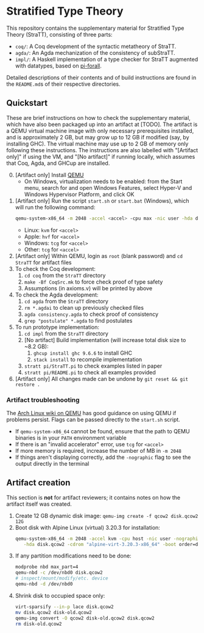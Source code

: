 # Stratified Type Theory

This repository contains the supplementary material for
Stratified Type Theory (StraTT), consisting of three parts:

* `coq/`: A Coq development of the syntactic metatheory of StraTT.
* `agda/`: An Agda mechanization of the consistency of subStraTT.
* `impl/`: A Haskell implementation of a type checker for StraTT augmented with datatypes,
  based on [pi-forall](https://github.com/sweirich/pi-forall).

Detailed descriptions of their contents and of build instructions
are found in the `README.md`s of their respective directories.

## Quickstart

These are brief instructions on how to check the supplementary material,
which have also been packaged up into an artifact at [TODO].
The artifact is a QEMU virtual machine image with only necessary prerequisites installed,
and is approximately 2 GB, but may grow up to 12 GB if modified
(say, by installing GHC).
The virtual machine may use up to 2 GB of memory only following these instructions.
The instructions are also labelled with "[Artifact only]" if using the VM,
and "[No artifact]" if running locally,
which assumes that Coq, Agda, and GHCup are installed.

0. [Artifact only] Install [QEMU](https://www.qemu.org/download/)
   * On Windows, virtualization needs to be enabled:
     from the Start menu, search for and open Windows Features,
     select Hyper-V and Windows Hypervisor Platform,
     and click OK
1. [Artifact only] Run the script `start.sh` or `start.bat` (Windows),
   which will run the following command:
   ```sh
   qemu-system-x86_64 -m 2048 -accel <accel> -cpu max -nic user -hda disk.qcow2
   ```
   * Linux:   `kvm` for `<accel>`
   * Apple:   `hvf` for `<accel>`
   * Windows: `tcg` for `<accel>`
   * Other:   `tcg` for `<accel>`
2. [Artifact only] Within QEMU, login as `root` (blank password)
   and `cd StraTT` for artifact files
4. To check the Coq development:
   1. `cd coq` from the `StraTT` directory
   2. `make -Bf CoqSrc.mk` to force check proof of type safety
   3. Assumptions (in axioms.v) will be printed by above
5. To check the Agda development:
   1. `cd agda` from the `StraTT` directory
   2. `rm *.agdai` to clean up previously checked files
   3. `agda consistency.agda` to check proof of consistency
   4. `grep "postulate" *.agda` to find postulates
6. To run prototype implementation:
   1. `cd impl` from the `StraTT` directory
   2. [No artifact] Build implementation
      (will increase total disk size to ~8.2 GB):
      1. `ghcup install ghc 9.6.6` to install GHC
      2. `stack install` to recompile implementation
   3. `stratt pi/StraTT.pi` to check examples listed in paper
   4. `stratt pi/README.pi` to check all examples provided
7. [Artifact only] All changes made can be undone by `git reset && git restore .`

### Artifact troubleshooting

The [Arch Linux wiki on QEMU](https://wiki.archlinux.org/title/QEMU)
has good guidance on using QEMU if problems persist.
Flags can be passed directly to the `start.sh` script.

* If `qemu-system-x86_64` cannot be found,
  ensure that the path to QEMU binaries is in your `PATH` environment variable
* If there is an "invalid accelerator" error, use `tcg` for `<accel>`
* If more memory is required, increase the number of MB in `-m 2048`
* If things aren't displaying correctly, add the `-nographic` flag
  to see the output directly in the terminal

## Artifact creation

This section is **not** for artifact reviewers;
it contains notes on how the artifact itself was created.

1. Create 12 GB dynamic disk image:
   `qemu-img create -f qcow2 disk.qcow2 12G`
2. Boot disk with Alpine Linux (virtual) 3.20.3 for installation:
   ```sh
   qemu-system-x86_64 -m 2048 -accel kvm -cpu host -nic user -nographic \
      -hda disk.qcow2 -cdrom "alpine-virt-3.20.3-x86_64" -boot order=d
   ```
3. If any partition modifications need to be done:
   ```sh
   modprobe nbd max_part=4
   qemu-nbd -c /dev/nbd0 disk.qcow2
   # inspect/mount/modify/etc. device
   qemu-nbd -d /dev/nbd0
   ```
4. Shrink disk to occupied space only:
   ```sh
   virt-sparsify --in-p lace disk.qcow2
   mv disk.qcow2 disk-old.qcow2
   qemu-img convert -O qcow2 disk-old.qcow2 disk.qcow2
   rm disk-old.qcow2
   ```